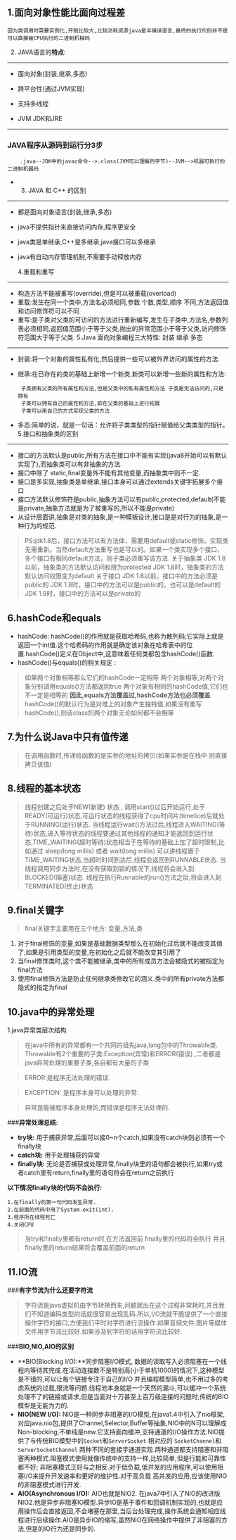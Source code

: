

	

 1.面向对象性能比面向过程差
---
 
    因为类调用时需要实例化,开销比较大,比较消耗资源java是半编译语言,最终的执行代码并不是可以直接被CPU执行的二进制机械码
 2. JAVA语言的**特点**:
---  

 

 - 面向对象(封装,继承,多态)
 - 跨平台性(通过JVM实现)
 - 支持多线程
 

 - JVM JDK和JRE 
---
###   JAVA程序从源码到运行分3步
        .java--JDK中的javac命令-->.class(JVM可以理解的字节)--JVM-->机器可执行的二进制机器码

 - 3. JAVA 和 C++ 的区别
---
    

 - 都是面向对象语言(封装,继承,多态)
 - java不提供指针来直接访问内存,程序更安全
 - java类是单继承,C++是多继承,java接口可以多继承
 - java有自动内存管理机制,不需要手动释放内存

    
    4.重载和重写
---
    

 - 构造方法不能被重写(override),但是可以被重载(overload)
 - 重载:发生在同一个类中,方法名必须相同,参数 个数,类型,顺序 不同,方法返回值和访问修饰符可以不同
 - 重写:是子类对父类的可访问的方法进行重新编写,发生在子类中,方法名,参数列表必须相同,返回值范围小于等于父类,抛出的异常范围小于等于父类,访问修饰符范围大于等于父类.
 5.Java 面向对象编程三大特性: 封装 继承 多态
---
 - 封装:将一个对象的属性私有化,然后提供一些可以被外界访问的属性的方法.
 - 继承:在已存在的类的基础上新增一个新类,新类可以新增一些新的属性和方法:

        子类拥有父类的所有属性和方法,但是父类中的私有属性和方法 子类是无法访问的,只是拥有 
        子类可以拥有自己的属性和方法,即在父类的基础上进行拓展
        子类可以用自己的方式实现父类的方法
 

 - 多态:简单的说，就是一句话：允许将子类类型的指针赋值给父类类型的指针。
 5.接口和抽象类的区别
---
- 接口的方法默认是public,所有方法在接口中不能有实现(java8开始可以有默认实现了),而抽象类可以有非抽象的方法.
- 接口中除了 static,final变量外不能有其他变量,而抽象类中则不一定.
- 接口是多实现,抽象类是单继承,接口本身可以通过extends关键字拓展多个接口
- 接口方法默认修饰符是public,抽象方法可以有public,protected,default(不能是private,抽象方法就是为了被重写的,所以不能是private)
- 从设计层面讲,抽象是对类的抽象,是一种模板设计,接口是是对行为的抽象,是一种行为的规范.
> PS:jdk1.8后，接口方法可以有方法体，需要用default或static修饰。实现类无需重新。当然default方法重写也是可以的。如果一个类实现多个接口，多个接口有相同default方法，则子类必须重写该方法.
关于抽象类
JDK 1.8以前，抽象类的方法默认访问权限为protected
JDK 1.8时，抽象类的方法默认访问权限变为default
关于接口
JDK 1.8以前，接口中的方法必须是public的
JDK 1.8时，接口中的方法可以是public的，也可以是default的
JDK 1.9时，接口中的方法可以是private的

6.hashCode和equals
---
- hashCode: hashCode()的作用就是获取哈希码,也称为散列码;它实际上就是返回一个int值.这个哈希码的作用就是确定该对象在哈希表中的位置.hashCode()定义在Object中,这意味着任何类都包含hashCode()函数.
- hashCode()与equals()的相关规定 :
> 如果两个对象相等那么它们的hashCode一定相等
> 两个对象相等,对两个对象分别调用equals()方法都返回true
> 两个对象有相同的hashCode值,它们也不一定是相等的
> **因此,equals方法覆盖过,hashCode方法也必须覆盖**
> hashCode()的默认行为是对堆上的对象产生独特值,如果没有重写hashCode(),则该class的两个对象无论如何都不会相等

7.为什么说Java中只有值传递
---
> 在调用函数时,传递给函数的是实参的地址的拷贝(如果实参是在栈中 则直接拷贝该值)

8.线程的基本状态
---

> 线程创建之后处于NEW(新建) 状态 , 调用start()过后开始运行,处于READY(可运行)状态,可运行状态的线程获得了cpu时间片(timelice)后就处于RUNNING(运行)状态.
> 当线程运行wait()方法过后,线程进入WAITING(等待)状态,进入等待状态的线程要通过其他线程的通知才能返回到运行状态,TIME_WAITING(超时等待)状态相当于在等待的基础上加了超时限制,比如通过 sleep(long millis) 或者 wait(long millis) 可以讲线程置于TIME_WAITING状态,当超时时间到达后,线程会返回到RUNNABLE状态.
> 当线程调用同步方法时,在没有获取到锁的情况下,线程将会进入到BLOCKED(阻塞)状态.
> 线程在执行Runnable的run()方法之后,将会进入到TERMINATED(终止)状态

9.final关键字
---

> final关键字主要用在三个地方: 变量,方法,类

 1. 对于final修饰的变量,如果是基础数据类型那么在初始化过后就不能改变其值了,如果是引用类型的变量,在初始化之后就不能改变其引用了
 2. 当final修饰类时,这个类不能被继承,类中的所有成员方法会被隐式的被指定为final方法
 3. 使用final修饰方法是防止任何继承类修改它的涵义.类中的所有private方法都隐式的指定为final
 
10.java中的异常处理
---

1.java异常类层次结构

> 在java中所有的异常都有一个共同的祖先java,lang包中的Throwable类.  Throwable有2个重要的子类:Exception(异常)和ERROR(错误) ,二者都是java异常处理的重要子类,各自都有大量的子类

> ERROR:是程序无法处理的错误.

> EXCEPTION: 是程序本身可以处理的异常.

>  异常是能被程序本身处理的,而错误是程序无法处理的.

###**异常处理总结:**

 - **try块:** 用于捕获异常,后面可以接0~n个catch,如果没有catch块则必须有一个finally块
 - **catch块:** 用于处理捕获的异常
 - **finally块:** 无论是否捕获或处理异常,finally块里的语句都会被执行,如果try或者catch里有return,finally里的语句将会在return之前执行
 
**以下情况finally块的代码不会执行:**

    1.在finally的第一句代码发生异常.
    2.在前面的代码中用了System.exit(int).
    3.程序所在线程死亡
    4.关闭CPU

> 当try和finally里都有return时,在方法返回前  finally里的代码将会执行  并且finally里的return结果将会覆盖前面的return

11.IO流
---

###**有字节流为什么还要字符流**

> 字符流是java虚拟机由字节转换而来,问题就出在这个过程非常耗时,并且我们不知道编码类型的话就很容易出现乱码.所以,I/O流就干脆提供了一个直接操作字符的接口,方便我们平时对字符进行流操作.如果音频文件,图片等媒体文件用字节流比较好.如果涉及到字符的话用字符流比较好.

###**BIO,NIO,AIO的区别**

 - **BIO(Blocking I/O):**同步阻塞I/O模式, 数据的读取写入必须阻塞在一个线程内等待其完成.在活动连接数不是特别高(小于单机1000)的情况下,这种模型是不错的,可以让每个链接专注于自己的I/O 并且编程模型简单,也不用过多的考虑系统的过载,限流等问题.线程池本身就是一个天然的漏斗,可以缓冲一个系统处理不了的链接或请求,但是当面对十万甚至上百万级连接的问题时,传统的BIO模型是无能为力的.
 - **NIO(NEW I/O):** NIO是一种同步非阻塞的I/O模型,在java1.4中引入了nio框架,对应java.nio包,提供了Channel,Selector,Buffer等抽象,NIO中的N可以理解成 Non-blocking,不单纯是new.它支持面向缓冲,支持通道的I/O操作方法.NIO提供了与传统BIO模型中的`Socket`和`ServerSocket` 相对应的 `SocketChannel`和`ServerSocketChannel` 两种不同的套接字通道实现.两种通道都支持阻塞和非阻塞两种模式.阻塞模式使用就像传统中的支持一样,比较简单,但是行能和可靠性都不好; 非阻塞模式正好与之相反.对于低负载,低并发的应用程序,可以使用阻塞I/O来提升开发速率和更好的维护性.对于高负载 高并发的应用,应该使用NIO的非阻塞模式进行开发.
 - **AIO(Asynchronous I/O):** AIO也就是NIO2. 在java7中引入了NIO的改进版NIO2.他是异步非阻塞IO模型.异步IO是基于事件和回调机制实现的,也就是应用操作后会直接返回,不会堵塞在那里,当后台处理完成,操作系统会通知相应线程进行后续操作.AIO是异步IO的缩写,虽然NIO在网络操作中提供了非阻塞的方法,但是的IO行为还是同步的.

